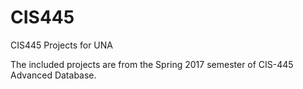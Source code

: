 # CIS445
CIS445 Projects for UNA

The included projects are from the Spring 2017 semester of CIS-445 Advanced Database.
